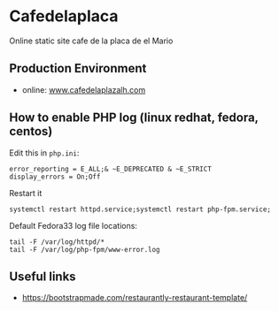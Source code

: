 # Cafedelaplaca
Online static site cafe de la placa de el Mario

## Production Environment
+ online: www.cafedelaplazalh.com

## How to enable PHP log (linux redhat, fedora, centos)
Edit this in ```php.ini```:
```
error_reporting = E_ALL;& ~E_DEPRECATED & ~E_STRICT
display_errors = On;Off
```
Restart it
```
systemctl restart httpd.service;systemctl restart php-fpm.service;
```
Default Fedora33 log file locations:
```
tail -F /var/log/httpd/*
tail -F /var/log/php-fpm/www-error.log
```

## Useful links

+ https://bootstrapmade.com/restaurantly-restaurant-template/
